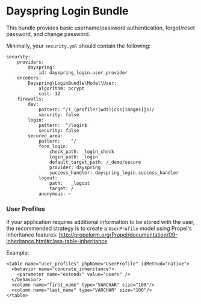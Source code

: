 # Dayspring Login Bundle

This bundle provides basic username/password authentication, forgot/reset password, and change password.

Minimally, your `security.yml` should contain the following:
```
security:
    providers:
        dayspring:
            id: dayspring_login.user_provider
    encoders:
        Dayspring\LoginBundle\Model\User:
            algorithm: bcrypt
            cost: 12
    firewalls:
        dev:
            pattern: ^/(_(profiler|wdt)|css|images|js)/
            security: false
        login:
            pattern:  ^/login$
            security: false
        secured_area:
            pattern:    ^/
            form_login:
                check_path: _login_check
                login_path: _login
                default_target_path: /_demo/secure
                provider: dayspring
                success_handler: dayspring_login.success_handler
            logout:
                path:   _logout
                target: /
            anonymous: ~
```

### User Profiles
If your application requires additional information to be stored with the user, the recommended strategy is to create
a `UserProfile` model using Propel's inheritance features.
http://propelorm.org/Propel/documentation/09-inheritance.html#class-table-inheritance

Example:
```
<table name="user_profiles" phpName="UserProfile" idMethod="native">
  <behavior name="concrete_inheritance">
    <parameter name="extends" value="users" />
  </behavior>
  <column name="first_name" type="VARCHAR" size="100"/>
  <column name="last_name" type="VARCHAR" size="100"/>
</table>
```

